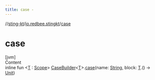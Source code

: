 ```yaml
---
title: case -
---
```

//[sting-kt](../index.md)/[io.redbee.stingkt](index.md)/[case](case.md)



# case  
[jvm]  
Content  
inline fun <[T](case.md) : [Scope](-scope/index.md)> [CaseBuilder](-case-builder/index.md)<[T](case.md)>.[case](case.md)(name: [String](https://kotlinlang.org/api/latest/jvm/stdlib/kotlin/-string/index.html), block: [T](case.md).() -> [Unit](https://kotlinlang.org/api/latest/jvm/stdlib/kotlin/-unit/index.html))  



